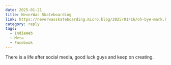 ```yaml
---
date: 2025-01-21
title: NeverWas Skateboarding
link: https://neverwasskateboarding.micro.blog/2025/01/16/oh-bye-mark.html
category: reply
tags:
  - IndieWeb
  - Meta
  - Facebook
---
```


There is a life after social media, good luck guys and keep on creating.
